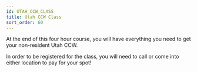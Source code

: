 ```yaml
---
id: UTAH_CCW_CLASS
title: Utah CCW Class
sort_order: 60
---
```

At the end of this four hour course, you will have everything you need to get your non-resident Utah CCW.

In order to be registered for the class, you will need to call or come into either location to pay for your spot!
